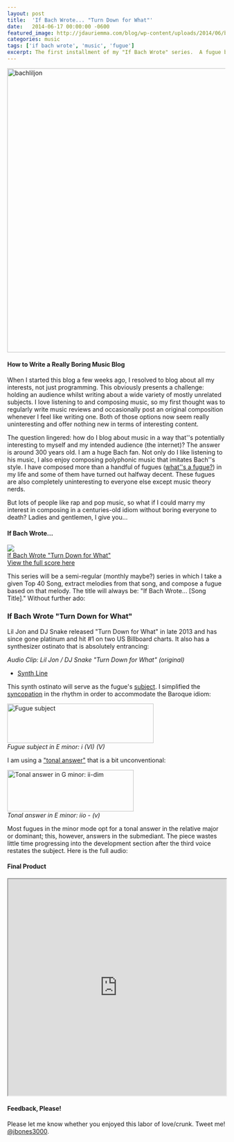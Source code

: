 ```yaml
---
layout: post
title:  'If Bach Wrote... "Turn Down for What"'
date:   2014-06-17 00:00:00 -0600
featured_image: http://jdauriemma.com/blog/wp-content/uploads/2014/06/bachliljon.jpg
categories: music
tags: ['if bach wrote', 'music', 'fugue']
excerpt: The first installment of my "If Bach Wrote" series.  A fugue based on the synthesizer part in Lil' Jon and DJ Snake's hit "Turn Down for What."
---
```


<p><a href="http://jdauriemma.com/blog/wp-content/uploads/2014/06/bachliljon.jpg"><img alt="bachliljon" class="alignnone size-full wp-image-98" height="656" src="http://jdauriemma.com/blog/wp-content/uploads/2014/06/bachliljon.jpg" width="812"></a>
<h4>How to Write a Really Boring Music Blog</h4>
<p>When I started this blog a few weeks ago, I resolved to blog about all my interests, not just programming. This obviously presents a challenge: holding an audience whilst writing about a wide variety of mostly unrelated subjects. I love listening to and composing music, so my first thought was to regularly write music reviews and occasionally post an original composition whenever I feel like writing one. Both of those options now seem really uninteresting and offer nothing new in terms of interesting content.</p>
<p>The question lingered: how do I blog about music in a way that''s potentially interesting to myself and my intended audience (the internet)? The answer is around 300 years old. I am a huge Bach fan. Not only do I like listening to his music, I also enjoy composing polyphonic music that imitates Bach''s style. I have composed more than a handful of fugues (<a href="http://en.wikipedia.org/wiki/Fugue">what''s a fugue?</a>) in my life and some of them have turned out halfway decent. These fugues are also completely uninteresting to everyone else except music theory nerds.</p>
<p>But lots of people like rap and pop music, so what if I could marry my interest in composing in a centuries-old idiom without boring everyone to death? Ladies and gentlemen, I give you...</p>
<h4>If Bach Wrote...</h4>
<p><a href="http://jdauriemma.com/audio/mp3/000IfBachWroteTurnDownforWhat.mp3"><img src="http://cdn.flaticon.com/png/256/375.png"><br>If Bach Wrote "Turn Down for What"</a> <a href="http://www.noteflight.com/scores/view/52c241c3b178ed536a2ca961994176a5f0536125"><br>View the full score here</a></p>
<p>This series will be a semi-regular (monthly maybe?) series in which I take a given Top 40 Song, extract melodies from that song, and compose a fugue based on that melody. The title will always be: "If Bach Wrote... [Song Title]." Without further ado:</p>
<h3>If Bach Wrote "Turn Down for What"</h3>
<p>Lil Jon and DJ Snake released "Turn Down for What" in late 2013 and has since gone platinum and hit #1 on two US Billboard charts. It also has a synthesizer ostinato that is absolutely entrancing:</p>
<p><em>Audio Clip: Lil Jon / DJ Snake "Turn Down for What" (original)</em></p>
<ul><li><a href="http://jdauriemma.com/blog/wp-content/uploads/2014/06/turndownclip.mp3">Synth Line</a></li></ul><p>This synth ostinato will serve as the fugue's <a href="http://jan.ucc.nau.edu/tas3/fugueanatomy.html">subject</a>. I simplified the <a href="http://en.wikipedia.org/wiki/Syncopation">syncopation</a> in the rhythm in order to accommodate the Baroque idiom:</p>
<p><a href="http://jdauriemma.com/blog/wp-content/uploads/2014/06/turndown01.jpg"><img alt="Fugue subject" class="size-full wp-image-101" height="91" src="http://jdauriemma.com/blog/wp-content/uploads/2014/06/turndown01.jpg" width="338"></a><br><em>Fugue subject in E minor: i (VI) (V)</em></p>
<p>I am using a <a href="http://jan.ucc.nau.edu/tas3/fugueanatomy.html">"tonal answer"</a> that is a bit unconventional:</p>
<p><a href="http://jdauriemma.com/blog/wp-content/uploads/2014/06/turndown02.jpg"><img alt="Tonal answer in G minor: ii-dim" class="size-full wp-image-102" height="96" src="http://jdauriemma.com/blog/wp-content/uploads/2014/06/turndown02.jpg" width="292"></a><br><em>Tonal answer in E minor: iio - (v)</em></p>
<p>Most fugues in the minor mode opt for a tonal answer in the relative major or dominant; this, however, answers in the submediant. The piece wastes little time progressing into the development section after the third voice restates the subject. Here is the full audio:</p>
<h4>Final Product</h4>
<p><iframe height="500px" src="http://www.noteflight.com/embed/52c241c3b178ed536a2ca961994176a5f0536125?scale=1" width="100%"></iframe></p>
<h4>Feedback, Please!</h4>
<p>Please let me know whether you enjoyed this labor of love/crunk. Tweet me! <a href="https://twitter.com/jbones3000">@jbones3000</a>.<a href="null"></a></p></p>
